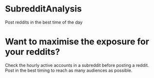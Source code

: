 # SubredditAnalysis
Post reddits in the best time of the day

# Want to maximise the exposure for your reddits?
Check the hourly active accounts in a subreddit before posting a reddit. 
Post in the best timing to reach as many audiences as possible.
